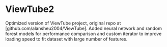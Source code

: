 # ViewTube2

Optimized version of ViewTube project, original repo at [github.com/alansheu2004/ViewTube]. Added neural network and random forest models for performance comparison and custom iterator to improve loading speed to fit dataset with large number of features. 
